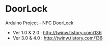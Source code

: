 # DoorLock
Arduino Project - NFC DoorLock
 - Ver 1.0 & 2.0 : http://twinw.tistory.com/136
 - Ver 3.0 & 4.0 : http://twinw.tistory.com/136
